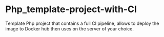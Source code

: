 # Php_template-project-with-CI
Template Php project that contains a full CI pipeline, allows to deploy the image to Docker hub then uses on the server of your choice.
